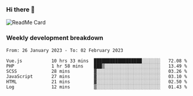 ### Hi there 👋

<!--
**itzcy/itzcy** is a ✨ _special_ ✨ repository because its `README.md` (this file) appears on your GitHub profile.

Here are some ideas to get you started:

- 🔭 I’m currently working on ...
- 🌱 I’m currently learning ...
- 👯 I’m looking to collaborate on ...
- 🤔 I’m looking for help with ...
- 💬 Ask me about ...
- 📫 How to reach me: ...
- 😄 Pronouns: ...
- ⚡ Fun fact: ...
-->
![ReadMe Card](https://github-readme-stats.vercel.app/api?username=itzcy&show_icons=true&title_color=2d3198&icon_color=797cb8&text_color=24292e&bg_color=f6f8fa)

### Weekly development breakdown
<!--START_SECTION:waka-->

```text
From: 26 January 2023 - To: 02 February 2023

Vue.js           10 hrs 33 mins  ██████████████████░░░░░░░   72.08 %
PHP              1 hr 58 mins    ███▒░░░░░░░░░░░░░░░░░░░░░   13.49 %
SCSS             28 mins         ▓░░░░░░░░░░░░░░░░░░░░░░░░   03.26 %
JavaScript       27 mins         ▓░░░░░░░░░░░░░░░░░░░░░░░░   03.10 %
HTML             21 mins         ▓░░░░░░░░░░░░░░░░░░░░░░░░   02.50 %
Log              12 mins         ▒░░░░░░░░░░░░░░░░░░░░░░░░   01.43 %
```

<!--END_SECTION:waka-->
